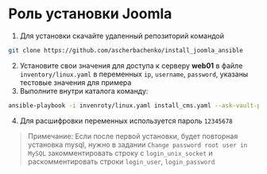 # Роль установки Joomla
1. Для установки скачайте удаленный репозиторий командой
```bash
git clone https://github.com/ascherbachenko/install_joomla_ansible
```
2. Установите свои значения для доступа к серверу **web01** в файле `inventory/linux.yaml` в переменных `ip`, `username`, `password`, указаны тестовые значения для примера
3. Выполните внутри каталога команду:
```bash
ansible-playbook -i invenroty/linux.yaml install_cms.yaml --ask-vault-pass
```
4. Для расшифровки переменных используется пароль `12345678`
> Примечание: 
Если после первой установки, будет повторная установка mysql, нужно в задании  `Change password root user in MySQL` закомментировать строку с `login_unix_socket` и раскомментировать строки `login_user`, `login_password`